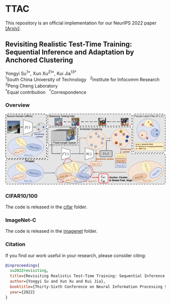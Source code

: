 # TTAC

This repository is an official implementation for our NeurIPS 2022 paper [\[Arxiv\]](https://arxiv.org/abs/2206.02721).

## Revisiting Realistic Test-Time Training: Sequential Inference and Adaptation by Anchored Clustering

Yongyi Su<sup>1*</sup>, Xun Xu<sup>21*</sup>, Kui Jia<sup>13&#8224;</sup>
<br>
<sup>1</sup>South China University of Technology &nbsp; <sup>2</sup>Institute for Infocomm Research &nbsp; <sup>3</sup>Peng Cheng Laboratory
<br>
<sup>*</sup>Equal contribution &nbsp; <sup>&#8224;</sup>Correspondence


### Overview

![](./imgs/Overview_v1.png)


### CIFAR10/100

The code is released in the [cifar](cifar) folder.

### ImageNet-C

The code is released in the [imagenet](imagenet) folder.

### Citation

If you find our work useful in your research, please consider citing:

```bibtex
@inproceedings{
  su2022revisiting,
  title={Revisiting Realistic Test-Time Training: Sequential Inference and Adaptation by Anchored Clustering},
  author={Yongyi Su and Xun Xu and Kui Jia},
  booktitle={Thirty-Sixth Conference on Neural Information Processing Systems},
  year={2022}
}
```
